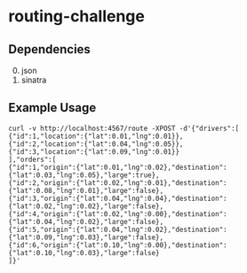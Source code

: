 # routing-challenge

## Dependencies

0. json
0. sinatra

## Example Usage

    curl -v http://localhost:4567/route -XPOST -d'{"drivers":[
    {"id":1,"location":{"lat":0.01,"lng":0.01}},
    {"id":2,"location":{"lat":0.04,"lng":0.05}},
    {"id":3,"location":{"lat":0.09,"lng":0.01}}
    ],"orders":[
    {"id":1,"origin":{"lat":0.01,"lng":0.02},"destination":{"lat":0.03,"lng":0.05},"large":true},
    {"id":2,"origin":{"lat":0.02,"lng":0.01},"destination":{"lat":0.08,"lng":0.01},"large":false},
    {"id":3,"origin":{"lat":0.04,"lng":0.04},"destination":{"lat":0.02,"lng":0.02},"large":false},
    {"id":4,"origin":{"lat":0.02,"lng":0.00},"destination":{"lat":0.04,"lng":0.02},"large":false},
    {"id":5,"origin":{"lat":0.04,"lng":0.02},"destination":{"lat":0.09,"lng":0.03},"large":false},
    {"id":6,"origin":{"lat":0.10,"lng":0.00},"destination":{"lat":0.10,"lng":0.03},"large":false}
    ]}'

